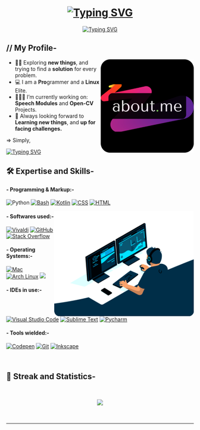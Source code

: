 <h1 align="center">
 <a href="https://git.io/typing-svg"><img src="https://readme-typing-svg.demolab.com?font=Smooch&size=50&duration=2000&pause=1000&color=FFFFFF&center=true&repeat=false&random=false&width=500&height=100&lines=Hey+there%2C+Welcome" alt="Typing SVG" /></a>
</h1>
<p align="center">
<a href="https://git.io/typing-svg"><img src="https://readme-typing-svg.demolab.com?font=Noto+Sans&weight=325&duration=3500&pause=1250&color=00FF00&center=true&vCenter=true&random=false&width=500&height=75&lines=This+is+Xenometon;You+just+arrived+at+my+Github+profile;Abode+of+some+advanced+coding+projects...;Check+out+repositories+for+more+ideas!" alt="Typing SVG" /></a>
</p>


##  // **My Profile-**

<img align="right" alt="Coding" width="250" src="https://raw.githubusercontent.com/Xenometon/Config-Files/main/About-me.png">

- :technologist: Exploring **new things**, and trying to find a **solution** for every problem. 
- :computer: I am a **Pro**grammer and a **Linux** Elite. 
- 🧑🏻‍🎓 I’m currently working on: **Speech Modules** and **Open-CV** Projects. 
- 🦾 Always looking forward to  **Learning new things**, and **up for facing challenges.** 
<p align="left">
⇒ Simply,
</p>
<p align ="left">
<a href="https://git.io/typing-svg"><img src="https://readme-typing-svg.demolab.com?font=Noto+Serif&weight=325&size=25&duration=3500&pause=1250&color=00FFFF&vCenter=true&random=false&width=500&height=65&lines=A+student...;Technophile;Software+Analyst;Computer+Science+Enthusiast." alt="Typing SVG" /></a>
</p>

## 🛠️ Expertise and Skills-

#### - Programming & Markup:-
 <p align="left"> 
    <img alt="Python" src="https://img.shields.io/badge/Python%20-%2314354C.svg?style=metallic&logo=python&logoColor=white">
  </a>
    <a href="https://github.com/search?q=user%3ADenverCoder1+language%3Abash"><img alt="Bash" src="https://img.shields.io/badge/Bash-121011.svg?logo=gnu-bash&logoColor=white"></a>
    <a href="https://github.com/search?q=user%3ADenverCoder1+language%3Akotlin"><img alt="Kotlin" src="https://img.shields.io/badge/Kotlin-FF00FF.svg?logo=Kotlin&logoColor=white"></a>
    <a href="https://github.com/search?q=user%3ADenverCoder1+language%3Acss"><img alt="CSS" src="https://img.shields.io/badge/CSS-00FFFF.svg?logo=css3&logoColor=black"></a>
    <a href="https://github.com/search?q=user%3ADenverCoder1+language%3Ahtml"><img alt="HTML" src="https://img.shields.io/badge/HTML-E34F26.svg?logo=html5&logoColor=white"></a>
</p>

<img align="right" alt="Coding" width="375" src="https://raw.githubusercontent.com/Xenometon/Config-Files/main/Gif%20profile.gif">

 #### - Softwares used:-
 
<p align="left">
     <a href="#"><img alt="Vivaldi" src="https://img.shields.io/badge/Vivaldi-FF0000.svg?logo=vivaldi&logoColor=white"></a>
    <a href="#"><img alt="GitHub" src="https://img.shields.io/badge/github-%23181717.svg?style=metallic&logo=github&logoColor=white"></a>
    <a href="#"><img alt="Stack Overflow" src="https://img.shields.io/badge/-Stack%20Overflow-FE7A16?style=metallic&logo=stack-overflow&logoColor=white"></a>
</p>

#### - Operating Systems:-
 
<p align="left">
    <a href="#"><img alt="Mac" src="https://img.shields.io/badge/Mac-FFFFFF.svg?style=metallic&logo=Apple&logoColor=black"></a>
    <a href="#"><img alt="Arch Linux" src="https://img.shields.io/badge/Arch-000000.svg?logo=arch-linux&logoColor=white"></a>
    <a href="#"><img src="https://img.shields.io/badge/Zorin-0000FF?style=metallic&logo=zorin&logoColor=black"></a>
</p>

 #### - IDEs in use:-
 
<p align="left">
    <a href="#"><img alt="Visual Studio Code" src="https://img.shields.io/badge/Visual%20Studio%20Code-0078d7.svg?style=metallic&logo=visual-studio-code&logoColor=white"></a>
    <a href="#"><img alt="Sublime Text" src="https://img.shields.io/badge/Sublime_Text-FFC800.svg?style=metallic&logo=sublimetext&logoColor=white"></a>
 <a href="#"><img alt="Pycharm" src="https://img.shields.io/badge/Pycharm-32CD32.svg?style=metallic&logo=pycharm&logoColor=white"></a>
</p>

#### - Tools wielded:-

<p align="left">
  <a href="#"><img alt="Codepen" src="https://img.shields.io/badge/Codepen-000000.svg?logo=codepen&logoColor=white"></a>
  <a href="#"><img alt="Git" src="https://img.shields.io/badge/Git-FF0000.svg?logo=git&logoColor=white"></a>
  <a href="#"><img alt="Inkscape" src="https://img.shields.io/badge/Inkscape-FFFFFF?logo=Inkscape&logoColor=black"></a>
</p>

<br>

### <h2>💎 Streak and Statistics-</h2>

<br> 

<p align="center">
 <img height="180em" src="https://github-readme-stats.vercel.app/api?username=Xenometon&include_all_commits=true&rank_icon=github&count_private=true&show_icons=true&line_height=25&title_color=00FFFF&icon_color=2234AE&text_color=FFFFFF&bg_color=0,000000,120F45"/></p> 

<br>

---------

<!---
Xenometon/Xenometon is a ✨ special ✨ repository because its `README.md` (this file) appears on your GitHub profile.
You can click the Preview link to take a look at your changes.
--->
